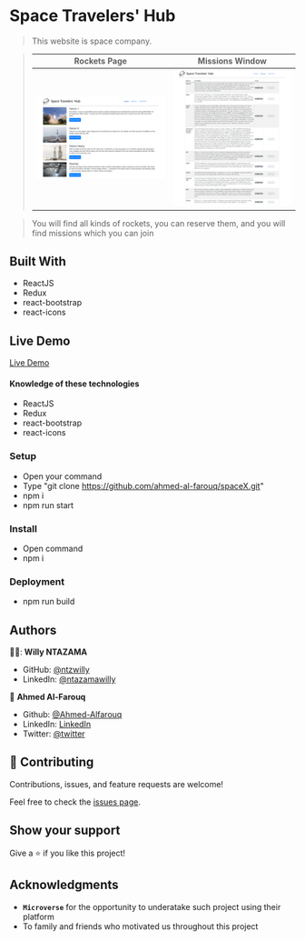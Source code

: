 # Space Travelers' Hub

> This website is space company.

> |Rockets Page       |Missions Window|
> |--------------|--------------|
> |![screenshot](./src/imgs/screenshot-full-page.png)|![screenshot2](./src/imgs/missions.png)| 

> You will find all kinds of rockets, you can reserve them, and you will find missions
which you can join

## Built With
  * ReactJS
  * Redux
  * react-bootstrap
  * react-icons

## Live Demo

[Live Demo](https://friendly-banach-a630ae.netlify.app/)


  #### Knowledge of these technologies
  * ReactJS
  * Redux
  * react-bootstrap
  * react-icons
### Setup
  * Open your command
  * Type "git clone https://github.com/ahmed-al-farouq/spaceX.git"
  * npm i
  * npm run start
### Install
  * Open command
  * npm i
### Deployment
  * npm run build

## Authors

👨🏿: **Willy NTAZAMA**

- GitHub: [@ntzwilly](https://github.com/ntzwilly)
- LinkedIn: [@ntazamawilly](https://linkedin.com/in/ntazama-willy-b676b7aa)

:bearded_person: **Ahmed Al-Farouq**
  - Github: [@Ahmed-Alfarouq](https://github.com/ahmed-al-farouq)
  - LinkedIn: [LinkedIn](https://www.linkedin.com/in/ahmed-al-farouq/)
  - Twitter: [@twitter](https://twitter.com/ahmed_al_farouq)

## 🤝 Contributing

Contributions, issues, and feature requests are welcome!

Feel free to check the [issues page](../../issues/).

## Show your support

Give a ⭐️ if you like this project!

## Acknowledgments

- **``Microverse``** for the opportunity to underatake such project using their platform
- To family and friends who motivated us throughout this project

